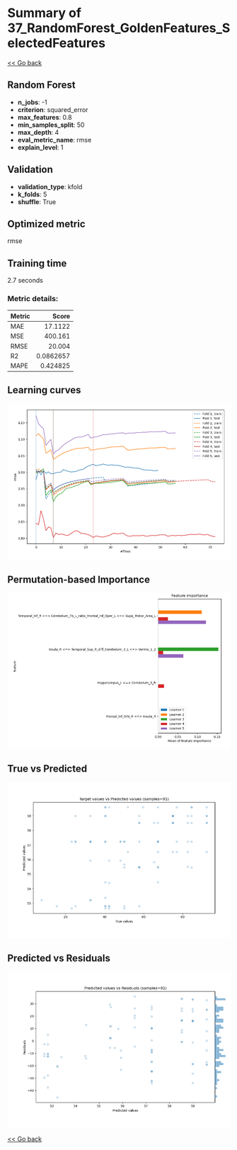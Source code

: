 # Summary of 37_RandomForest_GoldenFeatures_SelectedFeatures

[<< Go back](../README.md)


## Random Forest
- **n_jobs**: -1
- **criterion**: squared_error
- **max_features**: 0.8
- **min_samples_split**: 50
- **max_depth**: 4
- **eval_metric_name**: rmse
- **explain_level**: 1

## Validation
 - **validation_type**: kfold
 - **k_folds**: 5
 - **shuffle**: True

## Optimized metric
rmse

## Training time

2.7 seconds

### Metric details:
| Metric   |       Score |
|:---------|------------:|
| MAE      |  17.1122    |
| MSE      | 400.161     |
| RMSE     |  20.004     |
| R2       |   0.0862657 |
| MAPE     |   0.424825  |



## Learning curves
![Learning curves](learning_curves.png)

## Permutation-based Importance
![Permutation-based Importance](permutation_importance.png)
## True vs Predicted

![True vs Predicted](true_vs_predicted.png)


## Predicted vs Residuals

![Predicted vs Residuals](predicted_vs_residuals.png)



[<< Go back](../README.md)
